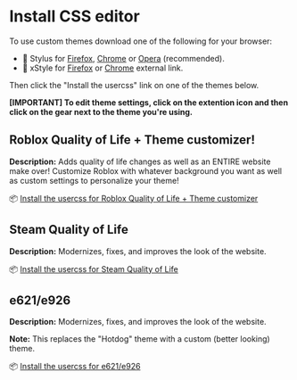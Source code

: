 # Install CSS editor
To use custom themes download one of the following for your browser:
- 🎨 Stylus for [Firefox](https://addons.mozilla.org/en-US/firefox/addon/styl-us/), [Chrome](https://chrome.google.com/webstore/detail/stylus/clngdbkpkpeebahjckkjfobafhncgmne) or [Opera](https://addons.opera.com/en-gb/extensions/details/stylus/) (recommended).
- 🎨 xStyle for [Firefox](https://addons.mozilla.org/firefox/addon/xstyle/) or [Chrome](https://chrome.google.com/webstore/detail/xstyle/hncgkmhphmncjohllpoleelnibpmccpj) external link.

Then click the "Install the usercss" link on one of the themes below.

**[IMPORTANT] To edit theme settings, click on the extention icon and then click on the gear next to the theme you're using.**

## Roblox Quality of Life + Theme customizer!
**Description:** Adds quality of life changes as well as an ENTIRE website make over! Customize Roblox with whatever background you want as well as custom settings to personalize your theme!

📦 [Install the usercss for Roblox Quality of Life + Theme customizer](https://github.com/redsauce117/websitethemes/raw/main/roblox.user.css)

## Steam Quality of Life
**Description:** Modernizes, fixes, and improves the look of the website.

📦 [Install the usercss for Steam Quality of Life](https://github.com/redsauce117/websitethemes/raw/main/steam.user.css)

## e621/e926
**Description:** Modernizes, fixes, and improves the look of the website.

**Note:** This replaces the "Hotdog" theme with a custom (better looking) theme.

📦 [Install the usercss for e621/e926](https://raw.githubusercontent.com/redsauce117/websitethemes/main/e621-e926.user.css)
